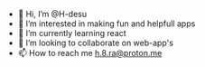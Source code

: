 - 👋 Hi, I’m @H-desu
- 👀 I’m interested in making fun and helpfull apps
- 🌱 I’m currently learning react
- 💞️ I’m looking to collaborate on web-app's
- 📫 How to reach me h.8.ra@proton.me

<!---
H-desu/H-desu is a ✨ special ✨ repository because its `README.md` (this file) appears on your GitHub profile.
You can click the Preview link to take a look at your changes.
--->
